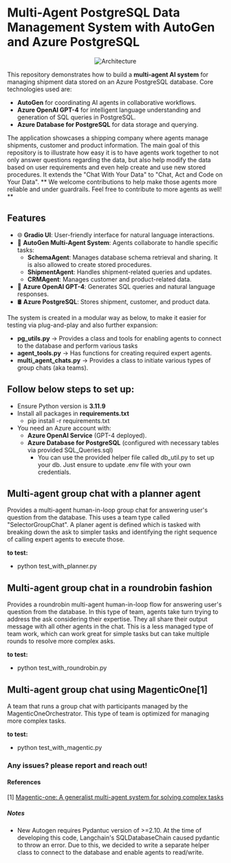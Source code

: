 # **Multi-Agent PostgreSQL Data Management System with AutoGen and Azure PostgreSQL**


<div align="center">
  <img src="https://github.com/mehrsa/MultiAgent_Azure_PostgreSQL_AutoGen0.4/blob/main/Drawing%203.png" alt="Architecture">
</div>

This repository demonstrates how to build a **multi-agent AI system** for managing shipment data stored on an Azure PostgreSQL database. Core technologies used are:

- **AutoGen** for coordinating AI agents in collaborative workflows.
- **Azure OpenAI GPT-4** for intelligent language understanding and generation of SQL queries in PostgreSQL.
- **Azure Database for PostgreSQL** for data storage and querying.

The application showcases a shipping company where agents manage shipments, customer and product information. The main goal of this repository is to illustrate how easy it is to have agents work together to not only answer questions regarding the data, but also help modify the data based on user requirements and even help create and use new stored procedures. It extends the "Chat With Your Data" to "Chat, Act and Code on Your Data". ** We welcome contributions to help make those agents more reliable and under guardrails. Feel free to contribute to more agents as well! **

## **Features**

- 🌐 **Gradio UI**: User-friendly interface for natural language interactions.
- 🤖 **AutoGen Multi-Agent System**: Agents collaborate to handle specific tasks:
  - **SchemaAgent**: Manages database schema retrieval and sharing. It is also allowed to create stored procedures.
  - **ShipmentAgent**: Handles shipment-related queries and updates.
  - **CRMAgent**: Manages customer and product-related data. 
- 🧠 **Azure OpenAI GPT-4**: Generates SQL queries and natural language responses.
- 🛢️ **Azure PostgreSQL**: Stores shipment, customer, and product data.

The system is created in a modular way as below, to make it easier for testing via plug-and-play and also further expansion:
- **pg_utils.py** -> Provides a class and tools for enabling agents to connect to the database and perform various tasks
- **agent_tools.py** -> Has functions for creating required expert agents.
- **multi_agent_chats.py** -> Provides a class to initiate various types of group chats (aka teams). 


## Follow below steps to set up:

- Ensure Python version is **3.11.9**
- Install all packages in **requirements.txt**
    - pip install -r requirements.txt
- You need an Azure account with:
  - **Azure OpenAI Service** (GPT-4 deployed). 
  - **Azure Database for PostgreSQL** (configured with necessary tables via provided SQL_Queries.sql)
    - You can use the provided helper file called db_util.py to set up your db. Just ensure to update .env file with your own credentials.

## Multi-agent group chat with a **planner agent**
Provides a multi-agent human-in-loop group chat for answering user's question from the database.
This uses a team type called "SelectorGroupChat". A planer agent is defined which is tasked with breaking down the ask to simpler tasks and identifying the right sequence of calling expert agents to execute those. 

**to test:**
- python test_with_planner.py

## Multi-agent group chat in a **roundrobin fashion**
Provides a roundrobin multi-agent human-in-loop flow for answering user's question from the database.
In this type of team, agents take turn trying to address the ask considering their expertise. They all share their output message with all other agents in the chat. This is a less managed type of team work, which can work great for simple tasks but can take multiple rounds to resolve more complex asks.

**to test:**
- python test_with_roundrobin.py

## Multi-agent group chat using **MagenticOne**[1]
A team that runs a group chat with participants managed by the MagenticOneOrchestrator. This type of team is optimized for managing more complex tasks.

**to test:**
- python test_with_magentic.py

### Any issues? please report and reach out!

#### References
[1] [Magentic-one: A generalist multi-agent system for solving complex tasks](https://arxiv.org/abs/2411.04468)

##### Notes
- New Autogen requires Pydantuc version of >=2.10. At the time of developing this code, Langchain's SQLDatabaseChain caused pydantic to throw an error. Due to this, we decided to write a separate helper class to connect to the database and enable agents to read/write.
